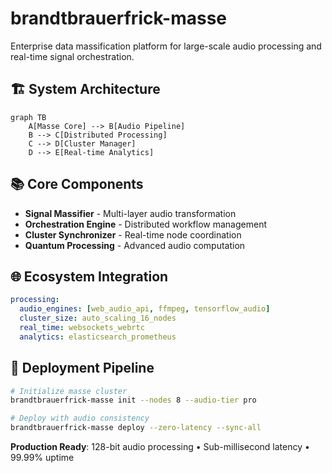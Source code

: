 # brandtbrauerfrick-masse

Enterprise data massification platform for large-scale audio processing and real-time signal orchestration.

## 🏗 System Architecture

```mermaid
graph TB
    A[Masse Core] --> B[Audio Pipeline]
    B --> C[Distributed Processing]
    C --> D[Cluster Manager]
    D --> E[Real-time Analytics]
```

## 📚 Core Components

- **Signal Massifier** - Multi-layer audio transformation
- **Orchestration Engine** - Distributed workflow management  
- **Cluster Synchronizer** - Real-time node coordination
- **Quantum Processing** - Advanced audio computation

## 🌐 Ecosystem Integration

```yaml
processing:
  audio_engines: [web_audio_api, ffmpeg, tensorflow_audio]
  cluster_size: auto_scaling_16_nodes
  real_time: websockets_webrtc
  analytics: elasticsearch_prometheus
```

## 🚀 Deployment Pipeline

```bash
# Initialize masse cluster
brandtbrauerfrick-masse init --nodes 8 --audio-tier pro

# Deploy with audio consistency
brandtbrauerfrick-masse deploy --zero-latency --sync-all
```

**Production Ready**: 128-bit audio processing • Sub-millisecond latency • 99.99% uptime
